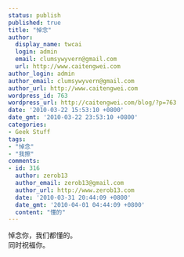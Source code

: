 ```yaml
---
status: publish
published: true
title: "悼念"
author:
  display_name: twcai
  login: admin
  email: clumsywyvern@gmail.com
  url: http://www.caitengwei.com
author_login: admin
author_email: clumsywyvern@gmail.com
author_url: http://www.caitengwei.com
wordpress_id: 763
wordpress_url: http://caitengwei.com/blog/?p=763
date: '2010-03-22 15:53:10 +0800'
date_gmt: '2010-03-22 23:53:10 +0800'
categories:
- Geek Stuff
tags:
- "悼念"
- "我擦"
comments:
- id: 316
  author: zerob13
  author_email: zerob13@gmail.com
  author_url: http://www.zerob13.com
  date: '2010-03-31 20:44:09 +0800'
  date_gmt: '2010-04-01 04:44:09 +0800'
  content: "懂的"
---
```

<p>悼念你，我们都懂的。<br />
同时祝福你。</p>
